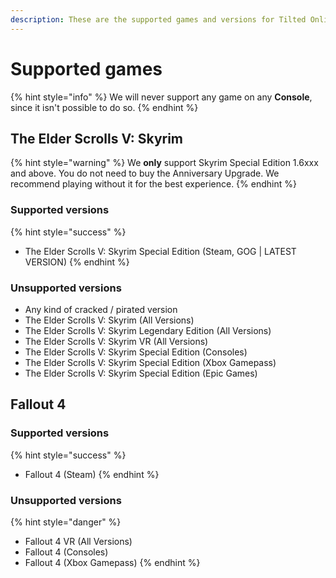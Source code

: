 ```yaml
---
description: These are the supported games and versions for Tilted Online
---
```


# Supported games

{% hint style="info" %}
We will never support any game on any **Console**, since it isn't possible to do so.
{% endhint %}

## The Elder Scrolls V: Skyrim

{% hint style="warning" %}
We **only** support Skyrim Special Edition 1.6xxx and above. You do not need to buy the Anniversary Upgrade. We recommend playing without it for the best experience.
{% endhint %}

### Supported versions

{% hint style="success" %}
* The Elder Scrolls V: Skyrim Special Edition (Steam, GOG | LATEST VERSION)
{% endhint %}

### Unsupported versions

* Any kind of cracked / pirated version
* The Elder Scrolls V: Skyrim (All Versions)
* The Elder Scrolls V: Skyrim Legendary Edition (All Versions)
* The Elder Scrolls V: Skyrim VR (All Versions)
* The Elder Scrolls V: Skyrim Special Edition (Consoles)
* The Elder Scrolls V: Skyrim Special Edition (Xbox Gamepass)
* The Elder Scrolls V: Skyrim Special Edition (Epic Games)

## Fallout 4

### Supported versions

{% hint style="success" %}
* Fallout 4 (Steam)
{% endhint %}

### Unsupported versions

{% hint style="danger" %}
* Fallout 4 VR (All Versions)
* Fallout 4 (Consoles)
* Fallout 4 (Xbox Gamepass)
{% endhint %}
